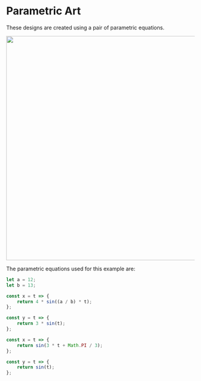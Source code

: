 # Parametric Art

These designs are created using a pair of parametric equations.



<img src="./assets/example.gif" width="600px">

The parametric equations used for this example are:

```javascript
let a = 12;
let b = 13;

const x = t => {
	return 4 * sin((a / b) * t);
};

const y = t => {
	return 3 * sin(t);
};
```

```javascript
const x = t => {
	return sin(3 * t + Math.PI / 3);
};

const y = t => {
	return sin(t);
};
```